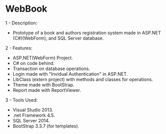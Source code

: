 # WebBook

1 - Description:

- Prototype of a book and authors registration system made in ASP.NET (C#)(WebForm), and SQL Server database.

2 - Features:

- ASP.NET(WebForm) Project.
- C# on code behind.
- Transaction on database operations.
- Login made with "Invidual Authentication" in ASP.NET.
- LibClass (extern project) with methods and classes for operations.
- Theme made with BootStrap.
- Report made with ReportViewer.
 
3 - Tools Used: 

- Visual Studio 2013.
- .net Framework 4.5.
- SQL Server 2014.
- BootStrap 3.3.7 (for templates).
